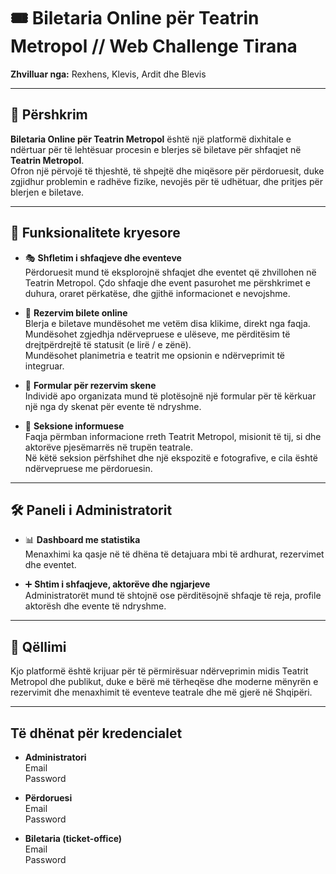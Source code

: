 # 🎟️ Biletaria Online për Teatrin Metropol // Web Challenge Tirana

**Zhvilluar nga:** Rexhens, Klevis, Ardit dhe Blevis

---

## 📌 Përshkrim

**Biletaria Online për Teatrin Metropol** është një platformë dixhitale e ndërtuar për të lehtësuar procesin e blerjes së biletave për shfaqjet në **Teatrin Metropol**.  
Ofron një përvojë të thjeshtë, të shpejtë dhe miqësore për përdoruesit, duke zgjidhur problemin e radhëve fizike, nevojës për të udhëtuar, dhe pritjes për blerjen e biletave.

---

## 🚀 Funksionalitete kryesore

- 🎭 **Shfletim i shfaqjeve dhe eventeve**  
  Përdoruesit mund të eksplorojnë shfaqjet dhe eventet që zhvillohen në Teatrin Metropol.
  Çdo shfaqje dhe event pasurohet me përshkrimet e duhura, oraret përkatëse, dhe gjithë informacionet e nevojshme.

- 🧾 **Rezervim bilete online**  
  Blerja e biletave mundësohet me vetëm disa klikime, direkt nga faqja.  
  Mundësohet zgjedhja ndërvepruese e ulëseve, me përditësim të drejtpërdrejtë të statusit (e lirë / e zënë).  
  Mundësohet planimetria e teatrit me opsionin e ndërveprimit të integruar.

- 📄 **Formular për rezervim skene**  
  Individë apo organizata mund të plotësojnë një formular për të kërkuar një nga dy skenat për evente të ndryshme.

- 👤 **Seksione informuese**  
  Faqja përmban informacione rreth Teatrit Metropol, misionit të tij, si dhe aktorëve pjesëmarrës në trupën teatrale.  
  Në këtë seksion përfshihet dhe një ekspozitë e fotografive, e cila është ndërvepruese me përdoruesin.

---

## 🛠️ Paneli i Administratorit

- 📊 **Dashboard me statistika**  
  Menaxhimi ka qasje në të dhëna të detajuara mbi të ardhurat, rezervimet dhe eventet.

- ➕ **Shtim i shfaqjeve, aktorëve dhe ngjarjeve**  
  Administratorët mund të shtojnë ose përditësojnë shfaqje të reja, profile aktorësh dhe evente të ndryshme.

---

## 🎯 Qëllimi

Kjo platformë është krijuar për të përmirësuar ndërveprimin midis Teatrit Metropol dhe publikut, duke e bërë më tërheqëse dhe moderne mënyrën e rezervimit dhe menaxhimit të eventeve teatrale dhe më gjerë në Shqipëri.

---

## Të dhënat për kredencialet

- **Administratori**  
  Email  
  Password
  
- **Përdoruesi**  
  Email  
  Password

- **Biletaria (ticket-office)**  
  Email  
  Password
  
  
